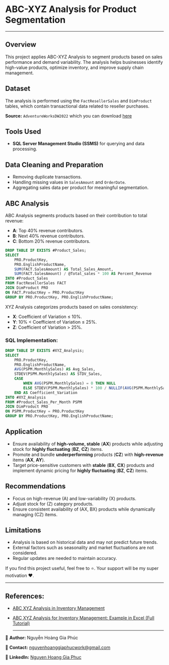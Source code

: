 # ABC-XYZ Analysis for Product Segmentation

---

## Overview

This project applies ABC-XYZ Analysis to segment products based on sales performance and demand variability. The analysis helps businesses identify high-value products, optimize inventory, and improve supply chain management.

## Dataset

The analysis is performed using the `FactResellerSales` and `DimProduct` tables, which contain transactional data related to reseller purchases.

**Source:** `AdventureWorksDW2022` which you can download [here](https://learn.microsoft.com/en-us/sql/samples/adventureworks-install-configure?view=sql-server-ver16&tabs=ssms)

## Tools Used

- **SQL Server Management Studio (SSMS)** for querying and data processing.

## Data Cleaning and Preparation

- Removing duplicate transactions.
- Handling missing values in `SalesAmount` and `OrderDate`.
- Aggregating sales data per product for meaningful segmentation.

## ABC Analysis
ABC Analysis segments products based on their contribution to total revenue:

- **A**: Top 40% revenue contributors.
- **B**: Next 40% revenue contributors.
- **C**: Bottom 20% revenue contributors.

```sql
DROP TABLE IF EXISTS #Product_Sales;
SELECT 
    PRO.ProductKey,
    PRO.EnglishProductName,
    SUM(FACT.SalesAmount) AS Total_Sales_Amount,
    SUM(FACT.SalesAmount) / @Total_sales * 100 AS Percent_Revenue 
INTO #Product_Sales
FROM FactResellerSales FACT
JOIN DimProduct PRO 
ON FACT.ProductKey = PRO.ProductKey
GROUP BY PRO.ProductKey, PRO.EnglishProductName;
```

XYZ Analysis categorizes products based on sales consistency:

- **X**: Coefficient of Variation ≤ 10%.
- **Y**: 10% < Coefficient of Variation ≤ 25%.
- **Z**: Coefficient of Variation > 25%.

### SQL Implementation:
```sql
DROP TABLE IF EXISTS #XYZ_Analysis;
SELECT 
    PRO.ProductKey,
    PRO.EnglishProductName,
    AVG(PSPM.MonthlySales) AS Avg_Sales,
    STDEV(PSPM.MonthlySales) AS STDV_Sales,  
    CASE 
        WHEN AVG(PSPM.MonthlySales) = 0 THEN NULL 
        ELSE STDEV(PSPM.MonthlySales) * 100 / NULLIF(AVG(PSPM.MonthlySales), 0) 
    END AS Coefficient_Variation 
INTO #XYZ_Analysis
FROM #Product_Sales_Per_Month PSPM
JOIN DimProduct PRO 
ON PSPM.ProductKey = PRO.ProductKey
GROUP BY PRO.ProductKey, PRO.EnglishProductName;
```

## Application
- Ensure availability of **high-volume, stable** (**AX**) products while adjusting stock for **highly fluctuating** (**BZ**, **CZ**) items.
- Promote and bundle **underperforming** products (**CZ**) with **high-revenue** items (**AX**, **AY**).
- Target price-sensitive customers with **stable** (**BX**, **CX**) products and implement dynamic pricing for **highly fluctuating** (**BZ**, **CZ**) items.

## Recommendations
- Focus on high-revenue (A) and low-variability (X) products.
- Adjust stock for (Z) category products.
- Ensure consistent availability of (AX, BX) products while dynamically managing (CZ) items.

## Limitations
- Analysis is based on historical data and may not predict future trends.
- External factors such as seasonality and market fluctuations are not considered.
- Regular updates are needed to maintain accuracy.

If you find this project useful, feel free to ⭐. Your support will be my super motivation ❤️.

---

## References:

- [ABC XYZ Analysis in Inventory Management](https://abcsupplychain.com/abc-xyz-analysis/)
- [ABC XYZ Analysis for Inventory Management: Example in Excel (Full Tutorial)](https://www.youtube.com/watch?v=-GoYI746kEY)

  ---

📌 **Author:** Nguyễn Hoàng Gia Phúc  

📧 **Contact:** nguyenhoanggiaphucwork@gmail.com

🔗 **LinkedIn:** [Nguyen Hoang Gia Phuc](https://www.linkedin.com/in/nguyenhoanggiaphuc)
